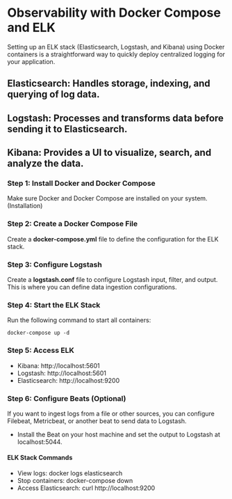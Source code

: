 # Observability with Docker Compose and ELK
Setting up an ELK stack (Elasticsearch, Logstash, and Kibana) using Docker containers is a straightforward way to quickly deploy centralized logging for your application. 

## Elasticsearch: Handles storage, indexing, and querying of log data.
## Logstash: Processes and transforms data before sending it to Elasticsearch.
## Kibana: Provides a UI to visualize, search, and analyze the data.

### Step 1: Install Docker and Docker Compose
Make sure Docker and Docker Compose are installed on your system.(Installation)

### Step 2: Create a Docker Compose File
Create a **docker-compose.yml** file to define the configuration for the ELK stack.

### Step 3: Configure Logstash
Create a **logstash.conf** file to configure Logstash input, filter, and output. This is where you can define data ingestion configurations.

### Step 4: Start the ELK Stack
Run the following command to start all containers:
  ```
  docker-compose up -d
  ```
### Step 5: Access ELK
- Kibana: http://localhost:5601
- Logstash: http://localhost:5601
- Elasticsearch: http://localhost:9200

### Step 6: Configure Beats (Optional)
If you want to ingest logs from a file or other sources, you can configure Filebeat, Metricbeat, or another beat to send data to Logstash. 
- Install the Beat on your host machine and set the output to Logstash at localhost:5044.

#### ELK Stack Commands
- View logs: docker logs elasticsearch
- Stop containers: docker-compose down
- Access Elasticsearch: curl http://localhost:9200
